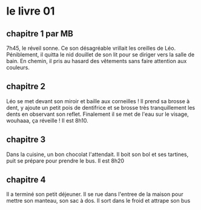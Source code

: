 # le livre 01

## chapitre 1 par MB

7h45, le réveil sonne. Ce son désagréable vrillait les oreilles de Léo.
Péniblement, il quitta le nid douillet de son lit pour se diriger vers la salle de bain.
En chemin, il pris au hasard des vêtements sans faire attention aux couleurs.

## chapitre 2
Léo se met devant son miroir et baille aux corneilles !
Il prend sa brosse à dent, y ajoute un petit pois de dentifrice et se brosse très tranquillement les dents en observant son reflet.
Finalement il se met de l'eau sur le visage, wouhaaa, ça réveille !
Il est 8h10.

## chapitre 3
Dans la cuisine, un bon chocolat l'attendait. Il boit son bol et ses tartines, puit se prépare pour prendre le bus. Il est 8h20

## chapitre 4

Il a terminé son petit déjeuner. Il se rue dans l'entree de la maison pour mettre son manteau, son sac à dos. Il sort dans le froid et attrape son bus
